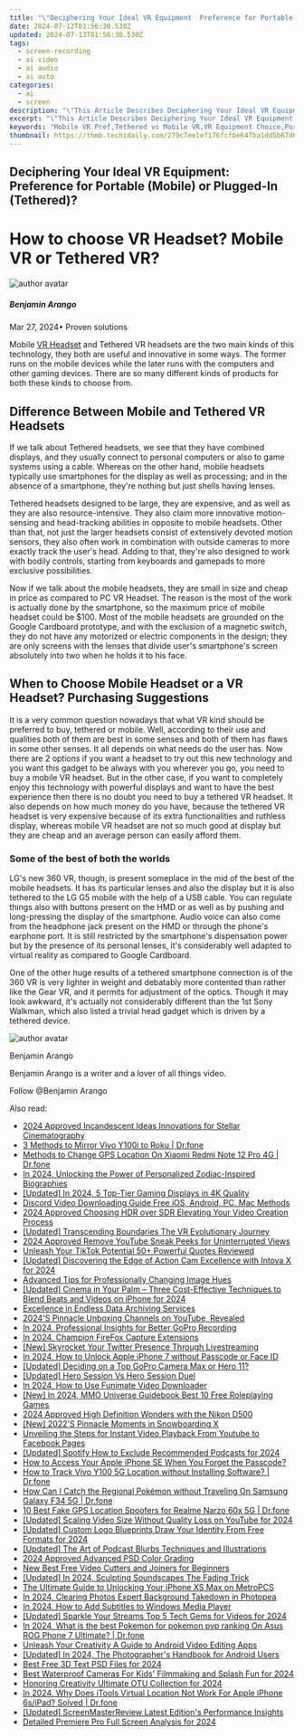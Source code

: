 ```yaml
---
title: "\"Deciphering Your Ideal VR Equipment  Preference for Portable (Mobile) or Plugged-In (Tethered), In 2024\""
date: 2024-07-12T01:56:30.530Z
updated: 2024-07-13T01:56:30.530Z
tags: 
  - screen-recording
  - ai video
  - ai audio
  - ai auto
categories: 
  - ai
  - screen
description: "\"This Article Describes Deciphering Your Ideal VR Equipment: Preference for Portable (Mobile) or Plugged-In (Tethered), In 2024\""
excerpt: "\"This Article Describes Deciphering Your Ideal VR Equipment: Preference for Portable (Mobile) or Plugged-In (Tethered), In 2024\""
keywords: "Mobile VR Pref,Tethered vs Mobile VR,VR Equipment Choice,Portable VR Guide,Ideal Mobile VR,VR Setup Options,Optimal VR Device"
thumbnail: https://thmb.techidaily.com/279c7ee1ef176fcfbe647ba1dd5b67d647bd153ee16f2665898b8839f297231a.jpg
---
```


## Deciphering Your Ideal VR Equipment: Preference for Portable (Mobile) or Plugged-In (Tethered)?

# How to choose VR Headset? Mobile VR or Tethered VR?

![author avatar](https://images.wondershare.com/filmora/article-images/benjamin-arango-author.jpg)

##### Benjamin Arango

 Mar 27, 2024• Proven solutions

 Mobile [VR Headset](https://tools.techidaily.com/wondershare/filmora/download/) and Tethered VR headsets are the two main kinds of this technology, they both are useful and innovative in some ways. The former runs on the mobile devices while the later runs with the computers and other gaming devices. There are so many different kinds of products for both these kinds to choose from.

## Difference Between Mobile and Tethered VR Headsets

 If we talk about Tethered headsets, we see that they have combined displays, and they usually connect to personal computers or also to game systems using a cable. Whereas on the other hand, mobile headsets typically use smartphones for the display as well as processing; and in the absence of a smartphone, they're nothing but just shells having lenses.

 Tethered headsets designed to be large, they are expensive, and as well as they are also resource-intensive. They also claim more innovative motion-sensing and head-tracking abilities in opposite to mobile headsets. Other than that, not just the larger headsets consist of extensively devoted motion sensors, they also often work in combination with outside cameras to more exactly track the user's head. Adding to that, they're also designed to work with bodily controls, starting from keyboards and gamepads to more exclusive possibilities.

 Now if we talk about the mobile headsets, they are small in size and cheap in price as compared to PC VR Headset. The reason is the most of the work is actually done by the smartphone, so the maximum price of mobile headset could be $100\. Most of the mobile headsets are grounded on the Google Cardboard prototype, and with the exclusion of a magnetic switch, they do not have any motorized or electric components in the design; they are only screens with the lenses that divide user's smartphone's screen absolutely into two when he holds it to his face.

## When to Choose Mobile Headset or a VR Headset? Purchasing Suggestions

 It is a very common question nowadays that what VR kind should be preferred to buy, tethered or mobile. Well, according to their use and qualities both of them are best in some senses and both of them has flaws in some other senses. It all depends on what needs do the user has. Now there are 2 options if you want a headset to try out this new technology and you want this gadget to be always with you wherever you go, you need to buy a mobile VR headset. But in the other case, if you want to completely enjoy this technology with powerful displays and want to have the best experience then there is no doubt you need to buy a tethered VR headset. It also depends on how much money do you have, because the tethered VR headset is very expensive because of its extra functionalities and ruthless display, whereas mobile VR headset are not so much good at display but they are cheap and an average person can easily afford them.

### Some of the best of both the worlds

 LG's new 360 VR, though, is present someplace in the mid of the best of the mobile headsets. It has its particular lenses and also the display but it is also tethered to the LG G5 mobile with the help of a USB cable. You can regulate things also with buttons present on the HMD or as well as by pushing and long-pressing the display of the smartphone. Audio voice can also come from the headphone jack present on the HMD or through the phone's earphone port. It is still restricted by the smartphone's dispensation power but by the presence of its personal lenses, it's considerably well adapted to virtual reality as compared to Google Cardboard.

 One of the other huge results of a tethered smartphone connection is of the 360 VR is very lighter in weight and debatably more contented than rather like the Gear VR, and it permits for adjustment of the optics. Though it may look awkward, it's actually not considerably different than the 1st Sony Walkman, which also listed a trivial head gadget which is driven by a tethered device.

![author avatar](https://images.wondershare.com/filmora/article-images/benjamin-arango-author.jpg)

Benjamin Arango

Benjamin Arango is a writer and a lover of all things video.

Follow @Benjamin Arango


<ins class="adsbygoogle"
     style="display:block"
     data-ad-format="autorelaxed"
     data-ad-client="ca-pub-7571918770474297"
     data-ad-slot="1223367746"></ins>



<ins class="adsbygoogle"
     style="display:block"
     data-ad-client="ca-pub-7571918770474297"
     data-ad-slot="8358498916"
     data-ad-format="auto"
     data-full-width-responsive="true"></ins>




<span class="atpl-alsoreadstyle">Also read:</span>
<div><ul>
<li><a href="https://fox-hovers.techidaily.com/2024-approved-incandescent-ideas-innovations-for-stellar-cinematography/"><u>2024 Approved  Incandescent Ideas  Innovations for Stellar Cinematography</u></a></li>
<li><a href="https://screen-mirror.techidaily.com/3-methods-to-mirror-vivo-y100i-to-roku-drfone-by-drfone-android/"><u>3 Methods to Mirror Vivo Y100i to Roku | Dr.fone</u></a></li>
<li><a href="https://fake-location.techidaily.com/methods-to-change-gps-location-on-xiaomi-redmi-note-12-pro-4g-drfone-by-drfone-virtual-android/"><u>Methods to Change GPS Location On Xiaomi Redmi Note 12 Pro 4G | Dr.fone</u></a></li>
<li><a href="https://fox-hovers.techidaily.com/in-2024-unlocking-the-power-of-personalized-zodiac-inspired-biographies/"><u>In 2024, Unlocking the Power of Personalized Zodiac-Inspired Biographies</u></a></li>
<li><a href="https://fox-hovers.techidaily.com/updated-in-2024-5-top-tier-gaming-displays-in-4k-quality/"><u>[Updated] In 2024, 5 Top-Tier Gaming Displays in 4K Quality</u></a></li>
<li><a href="https://tiktok-clips.techidaily.com/discord-video-downloading-guide-free-ios-android-pc-mac-methods/"><u>Discord Video Downloading Guide  Free iOS, Android, PC, Mac Methods</u></a></li>
<li><a href="https://fox-hovers.techidaily.com/2024-approved-choosing-hdr-over-sdr-elevating-your-video-creation-process/"><u>2024 Approved  Choosing HDR over SDR  Elevating Your Video Creation Process</u></a></li>
<li><a href="https://fox-hovers.techidaily.com/updated-transcending-boundaries-the-vr-evolutionary-journey/"><u>[Updated] Transcending Boundaries  The VR Evolutionary Journey</u></a></li>
<li><a href="https://fox-hovers.techidaily.com/2024-approved-remove-youtube-sneak-peeks-for-uninterrupted-views/"><u>2024 Approved  Remove YouTube Sneak Peeks for Uninterrupted Views</u></a></li>
<li><a href="https://tiktok-videos.techidaily.com/unleash-your-tiktok-potential-50plus-powerful-quotes-reviewed/"><u>Unleash Your TikTok Potential  50+ Powerful Quotes Reviewed</u></a></li>
<li><a href="https://fox-hovers.techidaily.com/updated-discovering-the-edge-of-action-cam-excellence-with-intova-x-for-2024/"><u>[Updated] Discovering the Edge of Action Cam Excellence with Intova X for 2024</u></a></li>
<li><a href="https://fox-hovers.techidaily.com/advanced-tips-for-professionally-changing-image-hues/"><u>Advanced Tips for Professionally Changing Image Hues</u></a></li>
<li><a href="https://fox-hovers.techidaily.com/updated-cinema-in-your-palm-three-cost-effective-techniques-to-blend-beats-and-videos-on-iphone-for-2024/"><u>[Updated] Cinema in Your Palm – Three Cost-Effective Techniques to Blend Beats and Videos on iPhone for 2024</u></a></li>
<li><a href="https://fox-hovers.techidaily.com/excellence-in-endless-data-archiving-services/"><u>Excellence in Endless Data Archiving Services</u></a></li>
<li><a href="https://fox-hovers.techidaily.com/2024s-pinnacle-unboxing-channels-on-youtube-revealed/"><u>2024'S Pinnacle Unboxing Channels on YouTube, Revealed</u></a></li>
<li><a href="https://fox-hovers.techidaily.com/in-2024-professional-insights-for-better-gopro-recording/"><u>In 2024, Professional Insights for Better GoPro Recording</u></a></li>
<li><a href="https://digital-screen-recording.techidaily.com/in-2024-champion-firefox-capture-extensions/"><u>In 2024, Champion FireFox Capture Extensions</u></a></li>
<li><a href="https://twitter-videos.techidaily.com/new-skyrocket-your-twitter-presence-through-livestreaming/"><u>[New] Skyrocket Your Twitter Presence Through Livestreaming</u></a></li>
<li><a href="https://ios-unlock.techidaily.com/in-2024-how-to-unlock-apple-iphone-7-without-passcode-or-face-id-by-drfone-ios/"><u>In 2024, How to Unlock Apple iPhone 7 without Passcode or Face ID</u></a></li>
<li><a href="https://fox-hovers.techidaily.com/updated-deciding-on-a-top-gopro-camera-max-or-hero-11/"><u>[Updated] Deciding on a Top GoPro Camera  Max or Hero 11?</u></a></li>
<li><a href="https://fox-hovers.techidaily.com/updated-hero-session-vs-hero-session-duel/"><u>[Updated] Hero Session Vs Hero Session Duel</u></a></li>
<li><a href="https://fox-hovers.techidaily.com/in-2024-how-to-use-funimate-video-downloader/"><u>In 2024, How to Use Funimate Video Downloader</u></a></li>
<li><a href="https://desktop-recording.techidaily.com/new-in-2024-mmo-universe-guidebook-best-10-free-roleplaying-games/"><u>[New] In 2024, MMO Universe Guidebook  Best 10 Free Roleplaying Games</u></a></li>
<li><a href="https://fox-hovers.techidaily.com/2024-approved-high-definition-wonders-with-the-nikon-d500/"><u>2024 Approved  High Definition Wonders with the Nikon D500</u></a></li>
<li><a href="https://extra-hints.techidaily.com/new-2022s-pinnacle-moments-in-snowboarding-x/"><u>[New] 2022'S Pinnacle Moments in Snowboarding X</u></a></li>
<li><a href="https://facebook-video-recording.techidaily.com/unveiling-the-steps-for-instant-video-playback-from-youtube-to-facebook-pages/"><u>Unveiling the Steps for Instant Video Playback From Youtube to Facebook Pages</u></a></li>
<li><a href="https://fox-hovers.techidaily.com/updated-spotify-how-to-exclude-recommended-podcasts-for-2024/"><u>[Updated] Spotify  How to Exclude Recommended Podcasts for 2024</u></a></li>
<li><a href="https://ios-unlock.techidaily.com/how-to-access-your-apple-iphone-se-when-you-forget-the-passcode-by-drfone-ios/"><u>How to Access Your Apple iPhone SE When You Forget the Passcode?</u></a></li>
<li><a href="https://android-location-track.techidaily.com/how-to-track-vivo-y100-5g-location-without-installing-software-drfone-by-drfone-virtual-android/"><u>How to Track Vivo Y100 5G Location without Installing Software? | Dr.fone</u></a></li>
<li><a href="https://change-location.techidaily.com/how-can-i-catch-the-regional-pokemon-without-traveling-on-samsung-galaxy-f34-5g-drfone-by-drfone-virtual-android/"><u>How Can I Catch the Regional Pokémon without Traveling On Samsung Galaxy F34 5G | Dr.fone</u></a></li>
<li><a href="https://location-fake.techidaily.com/10-best-fake-gps-location-spoofers-for-realme-narzo-60x-5g-drfone-by-drfone-virtual-android/"><u>10 Best Fake GPS Location Spoofers for Realme Narzo 60x 5G | Dr.fone</u></a></li>
<li><a href="https://fox-hovers.techidaily.com/updated-scaling-video-size-without-quality-loss-on-youtube-for-2024/"><u>[Updated] Scaling Video Size Without Quality Loss on YouTube for 2024</u></a></li>
<li><a href="https://fox-hovers.techidaily.com/updated-custom-logo-blueprints-draw-your-identity-from-free-formats-for-2024/"><u>[Updated] Custom Logo Blueprints  Draw Your Identity From Free Formats for 2024</u></a></li>
<li><a href="https://fox-hovers.techidaily.com/updated-the-art-of-podcast-blurbs-techniques-and-illustrations/"><u>[Updated] The Art of Podcast Blurbs  Techniques and Illustrations</u></a></li>
<li><a href="https://fox-hovers.techidaily.com/2024-approved-advanced-psd-color-grading/"><u>2024 Approved  Advanced PSD Color Grading</u></a></li>
<li><a href="https://ai-driven-video-production.techidaily.com/new-best-free-video-cutters-and-joiners-for-beginners/"><u>New Best Free Video Cutters and Joiners for Beginners</u></a></li>
<li><a href="https://fox-hovers.techidaily.com/updated-in-2024-sculpting-soundscapes-the-fading-trick/"><u>[Updated] In 2024, Sculpting Soundscapes  The Fading Trick</u></a></li>
<li><a href="https://sim-unlock.techidaily.com/the-ultimate-guide-to-unlocking-your-iphone-xs-max-on-metropcs-by-drfone-ios/"><u>The Ultimate Guide to Unlocking Your iPhone XS Max on MetroPCS</u></a></li>
<li><a href="https://fox-hovers.techidaily.com/in-2024-clearing-photos-expert-background-takedown-in-photopea/"><u>In 2024, Clearing Photos  Expert Background Takedown in Photopea</u></a></li>
<li><a href="https://some-techniques.techidaily.com/in-2024-how-to-add-subtitles-to-windows-media-player/"><u>In 2024, How to Add Subtitles to Windows Media Player</u></a></li>
<li><a href="https://fox-hovers.techidaily.com/updated-sparkle-your-streams-top-5-tech-gems-for-videos-for-2024/"><u>[Updated] Sparkle Your Streams  Top 5 Tech Gems for Videos for 2024</u></a></li>
<li><a href="https://android-pokemon-go.techidaily.com/in-2024-what-is-the-best-pokemon-for-pokemon-pvp-ranking-on-asus-rog-phone-7-ultimate-drfone-by-drfone-virtual-android/"><u>In 2024, What is the best Pokemon for pokemon pvp ranking On Asus ROG Phone 7 Ultimate? | Dr.fone</u></a></li>
<li><a href="https://ai-driven-video-production.techidaily.com/unleash-your-creativity-a-guide-to-android-video-editing-apps/"><u>Unleash Your Creativity A Guide to Android Video Editing Apps</u></a></li>
<li><a href="https://fox-hovers.techidaily.com/updated-in-2024-the-photographers-handbook-for-android-users/"><u>[Updated] In 2024, The Photographer's Handbook for Android Users</u></a></li>
<li><a href="https://fox-hovers.techidaily.com/best-free-3d-text-psd-files-for-2024/"><u>Best Free 3D Text PSD Files for 2024</u></a></li>
<li><a href="https://fox-hovers.techidaily.com/best-waterproof-cameras-for-kids-filmmaking-and-splash-fun-for-2024/"><u>Best Waterproof Cameras For Kids' Filmmaking and Splash Fun for 2024</u></a></li>
<li><a href="https://fox-hovers.techidaily.com/honoring-creativity-ultimate-otu-collection-for-2024/"><u>Honoring Creativity  Ultimate OTU Collection for 2024</u></a></li>
<li><a href="https://iphone-location.techidaily.com/in-2024-why-does-itools-virtual-location-not-work-for-apple-iphone-6sipad-solved-drfone-by-drfone-virtual-ios/"><u>In 2024, Why Does iTools Virtual Location Not Work For Apple iPhone 6s/iPad? Solved | Dr.fone</u></a></li>
<li><a href="https://visual-screen-recording.techidaily.com/updated-screenmasterreview-latest-editions-performance-insights/"><u>[Updated] ScreenMasterReview  Latest Edition's Performance Insights</u></a></li>
<li><a href="https://fox-hovers.techidaily.com/detailed-premiere-pro-full-screen-analysis-for-2024/"><u>Detailed Premiere Pro Full Screen Analysis for 2024</u></a></li>
</ul></div>

